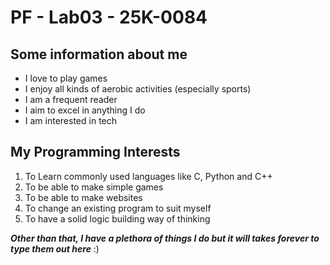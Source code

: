 # PF - Lab03 - 25K-0084


## Some information about me
- I love to play games
- I enjoy all kinds of aerobic activities (especially sports)
- I am a frequent reader
- I aim to excel in anything I do
- I am interested in tech


## My Programming Interests
1. To Learn commonly used languages like C, Python and C++
2. To be able to make simple games
3. To be able to make websites
4. To change an existing program to suit myself
5. To have a solid logic building way of thinking

***Other than that, I have a plethora of things I do but it will takes forever to type them out here*** :)
